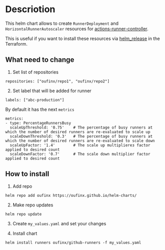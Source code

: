 # Descriotion

This helm chart allows to create `RunnerDeployment` and `HorizontalRunnerAutoscaler` resources for [actions-runner-controller](https://github.com/actions-runner-controller/actions-runner-controller).

This is useful if you want to install these resources via [helm_release](https://registry.terraform.io/providers/hashicorp/helm/latest/docs/resources/release) in the Terraform.

## What need to change

1. Set list of repositories

```
repositories: ["oufinx/repo1", "oufinx/repo2"]
```

2. Set label that will be added for runner

```
labels: ["abc-production"]
```

By default it has the next `metrics`

```
metrics:
- type: PercentageRunnersBusy
  scaleUpThreshold: '0.75'    # The percentage of busy runners at which the number of desired runners are re-evaluated to scale up
  scaleDownThreshold: '0.3'   # The percentage of busy runners at which the number of desired runners are re-evaluated to scale down
  scaleUpFactor: '1.4'        # The scale up multiplierез factor applied to desired count
  scaleDownFactor: '0.7'      # The scale down multiplier factor applied to desired count
```

## How to install

1. Add repo

```
helm repo add oufinx https://oufinx.github.io/helm-charts/ 
```

2. Make repo updates

```
helm repo update
```

3. Create `my_values.yaml` and set your changes


4. Install  chart

```
helm install runners oufinx/github-runners -f my_values.yaml
```